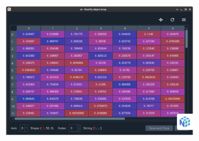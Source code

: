 ![Spyder Variable Explorer pane displaying a three-dimensional NumPy in a "spreadsheet" style view, with cell colors forming a heatmap of values and options to adjust the axis and index of the array slice](/assets/media/numpy.webp "Explore and edit multi-dimensional arrays")